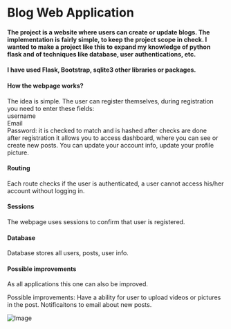 # Blog Web Application

#### The project is a website where users can create or update blogs. The implementation is fairly simple, to keep the project scope in check. I wanted to make a project like this to expand my knowledge of python flask and of techniques like  database, user authentications, etc.

#### I have used Flask, Bootstrap, sqlite3 other libraries or packages.

#### How the webpage works?
The idea is simple. The user can register themselves, during registration you need to enter these fields: <br />
  username   <br />
  Email      <br />
  Password: it is checked to match and is hashed after checks are done  <br />
after registration it allows you to access dashboard, where you can see or create new posts. You can update your account info, update your profile picture.


#### Routing
Each route checks if the user is authenticated, a user cannot access his/her account without logging in.

#### Sessions
The webpage uses sessions to confirm that user is registered.

#### Database
Database stores all users, posts, user info.

#### Possible improvements
As all applications this one can also be improved.

Possible improvements:
Have a ability for user to upload videos or pictures in the post.
Notificaitons to email about new posts.


![Image](https://github.com/Anshika15/Blog/blob/master/blog.gif)
